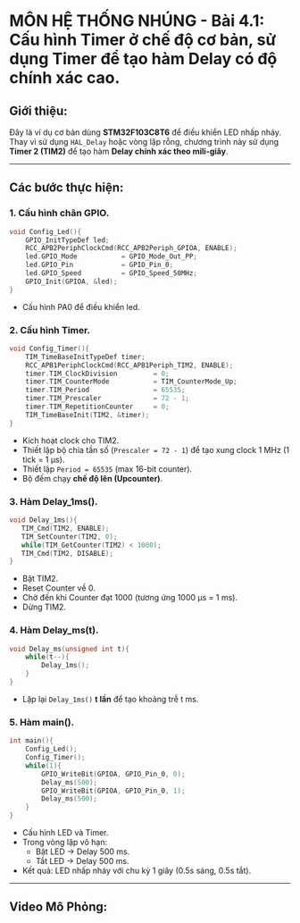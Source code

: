 # MÔN HỆ THỐNG NHÚNG - Bài 4.1: Cấu hình Timer ở chế độ cơ bản, sử dụng Timer để tạo hàm Delay có độ chính xác cao.

## Giới thiệu:

Đây là ví dụ cơ bản dùng **STM32F103C8T6** để điều khiển LED nhấp nháy.  
Thay vì sử dụng `HAL_Delay` hoặc vòng lặp rỗng, chương trình này sử dụng **Timer 2 (TIM2)** để tạo hàm **Delay chính xác theo mili-giây**.

---

## Các bước thực hiện:
### 1. Cấu hình chân GPIO.
```c
void Config_Led(){
	GPIO_InitTypeDef led;
	RCC_APB2PeriphClockCmd(RCC_APB2Periph_GPIOA, ENABLE);
	led.GPIO_Mode			= GPIO_Mode_Out_PP;
	led.GPIO_Pin			= GPIO_Pin_0;
	led.GPIO_Speed			= GPIO_Speed_50MHz;
	GPIO_Init(GPIOA, &led);
}
```
- Cấu hình PA0 để điều khiển led.
  
### 2. Cấu hình Timer.
```c
void Config_Timer(){
	TIM_TimeBaseInitTypeDef timer;
	RCC_APB1PeriphClockCmd(RCC_APB1Periph_TIM2, ENABLE);
	timer.TIM_ClockDivision			= 0;
	timer.TIM_CounterMode			= TIM_CounterMode_Up;
	timer.TIM_Period				= 65535;
	timer.TIM_Prescaler				= 72 - 1;
	timer.TIM_RepetitionCounter		= 0;
	TIM_TimeBaseInit(TIM2, &timer);
}
```
- Kích hoạt clock cho TIM2.  
- Thiết lập bộ chia tần số (`Prescaler = 72 - 1`) để tạo xung clock 1 MHz (1 tick = 1 µs).  
- Thiết lập `Period = 65535` (max 16-bit counter).  
- Bộ đếm chạy **chế độ lên (Upcounter)**. 

 ### 3. Hàm Delay_1ms().
 ```c
 void Delay_1ms(){
	TIM_Cmd(TIM2, ENABLE);
	TIM_SetCounter(TIM2, 0);
	while(TIM_GetCounter(TIM2) < 1000);
	TIM_Cmd(TIM2, DISABLE);
}
```
- Bật TIM2.  
- Reset Counter về 0.  
- Chờ đến khi Counter đạt 1000 (tương ứng 1000 µs = 1 ms).  
- Dừng TIM2.  

### 4. Hàm Delay_ms(t).
```c
void Delay_ms(unsigned int t){
	while(t--){
		Delay_1ms();
	}
}
```
- Lặp lại `Delay_1ms()` **t lần** để tạo khoảng trễ t ms.
### 5. Hàm main().
```c
int main(){
	Config_Led();
	Config_Timer();
	while(1){
		GPIO_WriteBit(GPIOA, GPIO_Pin_0, 0);
		Delay_ms(500);
		GPIO_WriteBit(GPIOA, GPIO_Pin_0, 1);
		Delay_ms(500);
	}
}
```
- Cấu hình LED và Timer.  
- Trong vòng lặp vô hạn:  
  - Bật LED → Delay 500 ms.  
  - Tắt LED → Delay 500 ms.  
- Kết quả: LED nhấp nháy với chu kỳ 1 giây (0.5s sáng, 0.5s tắt).  

---
## Video Mô Phỏng:
>



